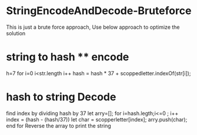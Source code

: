 # StringEncodeAndDecode-Bruteforce

This is just a brute force approach, Use below approach to optimize the solution

# string to hash ** encode
h=7 
for i=0 i<str.length i++
hash = hash * 37 + scoppedletter.indexOf(str[i]);

# hash to string Decode
find index by dividing hash by 37
let arry=[];
for i=hash.legth;i<=0 ; i++
  index = (hash - (hash/37))
  let char = scopperletter[index]; 
  arry.push(char);
end for
Reverse the array to print the string

